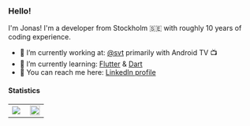 ### Hello!

I'm Jonas! I'm a developer from Stockholm 🇸🇪 with roughly 10 years of coding experience. 

- 🔭 I’m currently working at: [@svt](https://github.com/svt) primarily with Android TV 📺
- 🌱 I’m currently learning: [Flutter](https://flutter.dev/) & [Dart](https://dart.dev/)
- 💼 You can reach me here: [LinkedIn profile](https://linkedin.com/in/jonasborggren)

#### Statistics

<table style="width:100%;border-width:0;" cellspacing="0" cellpadding="0">
  <tr style="border-width:0;">
    <td style="width:50%;border-width:0;">
      <img src="https://github-readme-stats.vercel.app/api?username=jonasborggren&show_icons=true&include_all_commits=true&hide=stars&theme=icegray&hide_title=true&layout=compact&count_private=true" align="top"></img>
    </td>
    <td style="width:50%;border-width:0;">
      <img src="https://github-readme-stats.vercel.app/api/top-langs/?username=jonasborggren&layout=compact&theme=icegray&count_private=true" height="100%" align="top"></img>
    </td>
    </tr>
</table>
